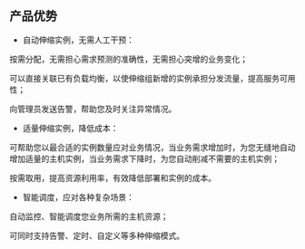 ## **产品优势**


* 自动伸缩实例，无需人工干预：

按需分配，无需担心需求预测的准确性，无需担心突增的业务变化；

可以直接关联已有负载均衡，以使伸缩组新增的实例承担分发流量，提高服务可用性；

向管理员发送告警，帮助您及时关注异常情况。

* 适量伸缩实例，降低成本：

可帮助您以最合适的实例数量应对业务情况，当业务需求增加时，为您无缝地自动增加适量的主机实例，当业务需求下降时，为您自动削减不需要的主机实例；

按需取用，提高资源利用率，有效降低部署和实例的成本。

* 智能调度，应对各种复杂场景：

自动监控、智能调度您业务所需的主机资源；

可同时支持告警、定时、自定义等多种伸缩模式。
